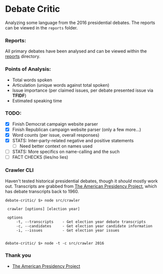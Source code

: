 # Debate Critic

Analyzing some language from the 2016 presidential debates. The reports can be viewed in the `reports` folder.

### Reports:
All primary debates have been analysed and can be viewed within the [reports](reports) directory.

### Points of Analysis:
- Total words spoken
- Articulation (unique words against total spoken)
- Issue importance (per claimed issues, per debate presented issue via **TFIDF**)
- Estimated speaking time

### TODO:
- [x] Finish Democrat campaign website parser
- [x] Finish Republican campaign website parser (only a few more...)
- [x] Word counts (per issue, overall responses)
- [x] STATS: Inter-party-related negative and positive statements
    - [ ] Need better context on names used
- [ ] STATS: More specifics on name-calling and the such
- [ ] FACT CHECKS (lies/no lies)

### Crawler CLI

Haven't tested historical presidential debates, though it *should* mostly work out. Transcripts are grabbed from [The American Presidency Project](http://www.presidency.ucsb.edu/debates.php), which has debate transcripts back to 1960.

```
debate-critic/ $> node src/crawler

 crawler [options] [election year]

 options
     -t, --transcripts    - Get election year debate transcripts
     -c, --candidates     - Get election year candidate information
     -i, --issues         - Get election year issues


debate-critic/ $> node -t -c src/crawler 2016

```

### Thank you
- [The American Presidency Project](http://www.presidency.ucsb.edu/debates.php)
